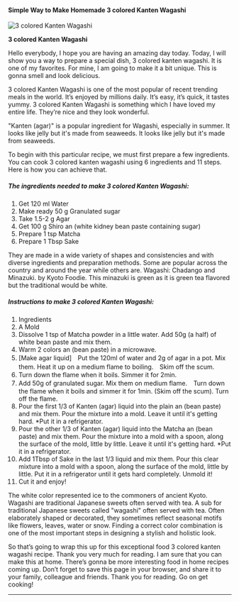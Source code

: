             

#### Simple Way to Make Homemade 3 colored Kanten Wagashi

![3 colored Kanten Wagashi](https://img-global.cpcdn.com/recipes/7be0ab2e756ee437/751x532cq70/3-colored-kanten-wagashi-recipe-main-photo.jpg)

**3 colored Kanten Wagashi**

Hello everybody, I hope you are having an amazing day today. Today, I will show you a way to prepare a special dish, 3 colored kanten wagashi. It is one of my favorites. For mine, I am going to make it a bit unique. This is gonna smell and look delicious.

3 colored Kanten Wagashi is one of the most popular of recent trending meals in the world. It’s enjoyed by millions daily. It’s easy, it’s quick, it tastes yummy. 3 colored Kanten Wagashi is something which I have loved my entire life. They’re nice and they look wonderful.

"Kanten (agar)" is a popular ingredient for Wagashi, especially in summer. It looks like jelly but it's made from seaweeds. It looks like jelly but it's made from seaweeds.

To begin with this particular recipe, we must first prepare a few ingredients. You can cook 3 colored kanten wagashi using 6 ingredients and 11 steps. Here is how you can achieve that.

##### The ingredients needed to make 3 colored Kanten Wagashi:

1.  Get 120 ml Water
2.  Make ready 50 g Granulated sugar
3.  Take 1.5-2 g Agar
4.  Get 100 g Shiro an (white kidney bean paste containing sugar)
5.  Prepare 1 tsp Matcha
6.  Prepare 1 Tbsp Sake

They are made in a wide variety of shapes and consistencies and with diverse ingredients and preparation methods. Some are popular across the country and around the year while others are. Wagashi: Chadango and Minazuki. by Kyoto Foodie. This minazuki is green as it is green tea flavored but the traditional would be white.

##### Instructions to make 3 colored Kanten Wagashi:

1.  Ingredients
2.  A Mold
3.  Dissolve 1 tsp of Matcha powder in a little water. Add 50g (a half) of white bean paste and mix them.
4.  Warm 2 colors an (bean paste) in a microwave.
5.  \[Make agar liquid\]　Put the 120ml of water and 2g of agar in a pot. Mix them. Heat it up on a medium flame to boiling.　Skim off the scum.
6.  Turn down the flame when it boils. Simmer it for 2min.
7.  Add 50g of granulated sugar. Mix them on medium flame.　Turn down the flame when it boils and simmer it for 1min. (Skim off the scum). Turn off the flame.
8.  Pour the first 1/3 of Kanten (agar) liquid into the plain an (bean paste) and mix them. Pour the mixture into a mold. Leave it until it's getting hard. \*Put it in a refrigerator.
9.  Pour the other 1/3 of Kanten (agar) liquid into the Matcha an (bean paste) and mix them. Pour the mixture into a mold with a spoon, along the surface of the mold, little by little. Leave it until it's getting hard. \*Put it in a refrigerator.
10.  Add 1Tbsp of Sake in the last 1/3 liquid and mix them. Pour this clear mixture into a mold with a spoon, along the surface of the mold, little by little. Put it in a refrigerator until it gets hard completely. Unmold it!
11.  Cut it and enjoy!

The white color represented ice to the commoners of ancient Kyoto. Wagashi are traditional Japanese sweets often served with tea. A sub for traditional Japanese sweets called "wagashi" often served with tea. Often elaborately shaped or decorated, they sometimes reflect seasonal motifs like flowers, leaves, water or snow. Finding a correct color combination is one of the most important steps in designing a stylish and holistic look.

So that’s going to wrap this up for this exceptional food 3 colored kanten wagashi recipe. Thank you very much for reading. I am sure that you can make this at home. There’s gonna be more interesting food in home recipes coming up. Don’t forget to save this page in your browser, and share it to your family, colleague and friends. Thank you for reading. Go on get cooking!

* * *